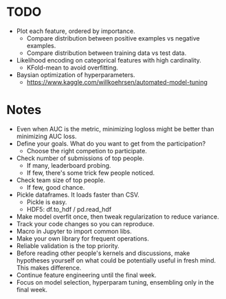 # TODO
- Plot each feature, ordered by importance.
  - Compare distribution between positive examples vs negative examples.
  - Compare distribution between training data vs test data.
- Likelihood encoding on categorical features with high cardinality.
  - KFold-mean to avoid overfitting.
- Baysian optimization of hyperparameters.
  - https://www.kaggle.com/willkoehrsen/automated-model-tuning

# Notes
- Even when AUC is the metric, minimizing logloss might be better than minimizing AUC loss.
- Define your goals. What do you want to get from the participation?
  - Choose the right competion to participate.
- Check number of submissions of top people.
  - If many, leaderboard probing.
  - If few, there's some trick few people noticed.
- Check team size of top people.
  - If few, good chance.
- Pickle dataframes. It loads faster than CSV.
  - Pickle is easy.
  - HDF5: df.to_hdf / pd.read_hdf
- Make model overfit once, then tweak regularization to reduce variance.
- Track your code changes so you can reproduce.
- Macro in Jupyter to import common libs.
- Make your own library for frequent operations.
- Reliable validation is the top priority.
- Before reading other people's kernels and discussions, make hypotheses yourself on what could be potentially useful in fresh mind. This makes difference.
- Continue feature engineering until the final week.
- Focus on model selection, hyperparam tuning, ensembling only in the final week.
